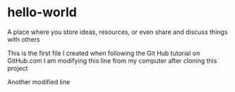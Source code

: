# hello-world
A place where you store ideas, resources, or even share and discuss things with others

This is the first file I created when following the Git Hub tutorial on GitHub.com
I am modifying this line from my computer after cloning this project

Another modified line
